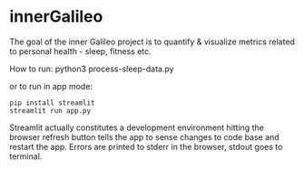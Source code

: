# innerGalileo

The goal of the inner Galileo project is to quantify & visualize metrics related to personal health - sleep, fitness etc. 

How to run: python3 process-sleep-data.py

or to run in app mode:
```
pip install streamlit
streamlit run app.py
```

Streamlit actually constitutes a development environment hitting the browser refresh button tells the app to sense changes to code base and restart the app. Errors are printed to stderr in the browser, stdout goes to terminal.